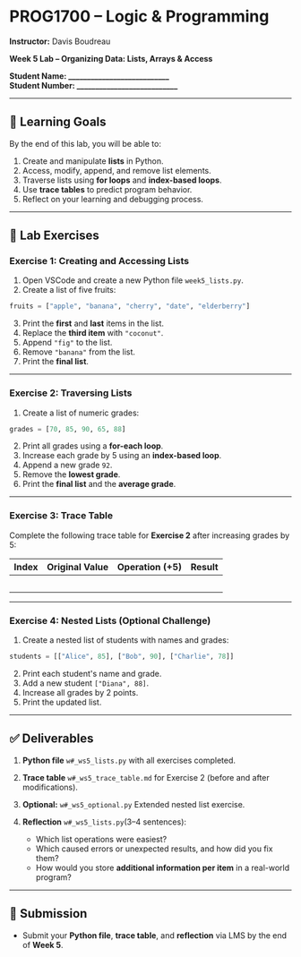 # PROG1700 – Logic & Programming

**Instructor:** Davis Boudreau

**Week 5 Lab – Organizing Data: Lists, Arrays & Access**

**Student Name: ___________________________   
Student Number: ___________________________**

---

## 🎯 Learning Goals

By the end of this lab, you will be able to:

1. Create and manipulate **lists** in Python.
2. Access, modify, append, and remove list elements.
3. Traverse lists using **for loops** and **index-based loops**.
4. Use **trace tables** to predict program behavior.
5. Reflect on your learning and debugging process.

---

## 📝 Lab Exercises

### **Exercise 1: Creating and Accessing Lists**

1. Open VSCode and create a new Python file `week5_lists.py`.
2. Create a list of five fruits:

```python
fruits = ["apple", "banana", "cherry", "date", "elderberry"]
```

3. Print the **first** and **last** items in the list.
4. Replace the **third item** with `"coconut"`.
5. Append `"fig"` to the list.
6. Remove `"banana"` from the list.
7. Print the **final list**.

---

### **Exercise 2: Traversing Lists**

1. Create a list of numeric grades:

```python
grades = [70, 85, 90, 65, 88]
```

2. Print all grades using a **for-each loop**.
3. Increase each grade by 5 using an **index-based loop**.
4. Append a new grade `92`.
5. Remove the **lowest grade**.
6. Print the **final list** and the **average grade**.

---

### **Exercise 3: Trace Table**

Complete the following trace table for **Exercise 2** after increasing grades by 5:

| Index | Original Value | Operation (+5) | Result |
| ----- | -------------- | -------------- | ------ |
|       |                |                |        |
|       |                |                |        |
|       |                |                |        |
|       |                |                |        |
|       |                |                |        |

---

### **Exercise 4: Nested Lists (Optional Challenge)**

1. Create a nested list of students with names and grades:

```python
students = [["Alice", 85], ["Bob", 90], ["Charlie", 78]]
```

2. Print each student's name and grade.
3. Add a new student `["Diana", 88]`.
4. Increase all grades by 2 points.
5. Print the updated list.

---

## ✅ Deliverables

1. **Python file** `w#_ws5_lists.py` with all exercises completed.
2. **Trace table** `w#_ws5_trace_table.md` for Exercise 2 (before and after modifications).
3. **Optional:** `w#_ws5_optional.py` Extended nested list exercise.
4. **Reflection** `w#_ws5_lists.py`(3–4 sentences):

   * Which list operations were easiest?
   * Which caused errors or unexpected results, and how did you fix them?
   * How would you store **additional information per item** in a real-world program?

---

## 📅 Submission

* Submit your **Python file**, **trace table**, and **reflection** via LMS by the end of **Week 5**.

